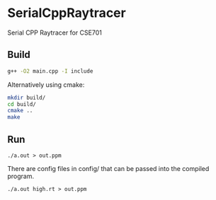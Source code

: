 # SerialCppRaytracer

Serial CPP Raytracer for CSE701

## Build

```bash
g++ -O2 main.cpp -I include
```

Alternatively using cmake:

```bash
mkdir build/
cd build/
cmake ..
make
```

## Run

`./a.out > out.ppm`

There are config files in config/ that can be passed into the compiled program.

`./a.out high.rt > out.ppm`
